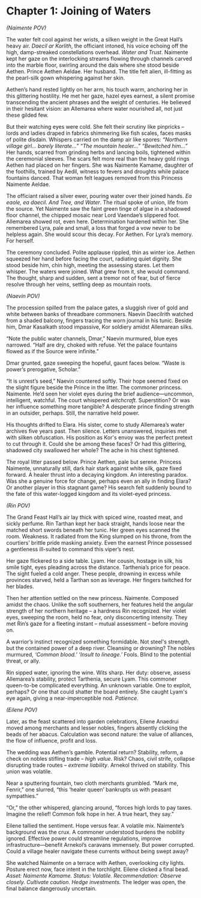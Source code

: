 # Chapter 1: Joining of Waters

*(Naimente POV)*

The water felt cool against her wrists, a silken weight in the Great Hall’s heavy air. *Daecil ar Korlith*, the officiant intoned, his voice echoing off the high, damp-streaked constellations overhead. *Water and Trust*. Naimente kept her gaze on the interlocking streams flowing through channels carved into the marble floor, swirling around the dais where she stood beside Aethen. Prince Aethen Aeldae. Her husband. The title felt alien, ill-fitting as the pearl-silk gown whispering against her skin.

Aethen’s hand rested lightly on her arm, his touch warm, anchoring her in this glittering hostility. He met her gaze, hazel eyes earnest, a silent promise transcending the ancient phrases and the weight of centuries. He believed in their hesitant vision: an Allemarea where water nourished all, not just these gilded few.

But their watching eyes were cold. She felt their scrutiny like pinpricks – lords and ladies draped in fabrics shimmering like fish scales, faces masks of polite disdain. Whispers carried on the damp air like spores: *“Northern village girl… barely literate…” “The mountain healer…” “Bewitched him…”* Her hands, scarred from grinding herbs and lancing boils, tightened within the ceremonial sleeves. The scars felt more real than the heavy gold rings Aethen had placed on her fingers. She was Naimente Kamame, daughter of the foothills, trained by Aedil, witness to fevers and droughts while palace fountains danced. That woman felt leagues removed from this Princess Naimente Aeldae.

The officiant raised a silver ewer, pouring water over their joined hands. *Ea eaole, ea daecil*. *And Tree, and Water*. The ritual spoke of union, life from the source. Yet Naimente saw the faint green tinge of algae in a shadowed floor channel, the chipped mosaic near Lord Vaendae’s slippered foot. Allemarea showed rot, even here. Determination hardened within her. She remembered Lyra, pale and small, a loss that forged a vow never to be helpless again. She would scour this decay. For Aethen. For Lyra’s memory. For herself.

The ceremony concluded. Polite applause rippled, thin as winter ice. Aethen squeezed her hand before facing the court, radiating quiet dignity. She stood beside him, chin high, meeting the assessing stares. Let them whisper. The waters were joined. What grew from it, she would command. The thought, sharp and sudden, sent a tremor not of fear, but of fierce resolve through her veins, settling deep as mountain roots.

*(Naevin POV)*

The procession spilled from the palace gates, a sluggish river of gold and white between banks of threadbare commoners. Naevin Daecilrith watched from a shaded balcony, fingers tracing the worn journal in his tunic. Beside him, Dmar Kasalkath stood impassive, Kor soldiery amidst Allemarean silks.

“Note the public water channels, Dmar,” Naevin murmured, blue eyes narrowed. “Half are dry, choked with refuse. Yet the palace fountains flowed as if the Source were infinite.”

Dmar grunted, gaze sweeping the hopeful, gaunt faces below. “Waste is power’s prerogative, Scholar.”

“It is unrest’s seed,” Naevin countered softly. Their hope seemed fixed on the slight figure beside the Prince in the litter. The commoner princess. Naimente. He’d seen her violet eyes during the brief audience—uncommon, intelligent, watchful. The court whispered *witchcraft*. Superstition? Or was her influence something more tangible? A desperate prince finding strength in an outsider, perhaps. Still, the narrative held power.

His thoughts drifted to Elara. His sister, come to study Allemarea’s water archives five years past. Then silence. Letters unanswered, inquiries met with silken obfuscation. His position as Kor's envoy was the perfect pretext to cut through it. Could she be among these faces? Or had this glittering, shadowed city swallowed her whole? The ache in his chest tightened.

The royal litter passed below. Prince Aethen, pale but serene. Princess Naimente, unnaturally still, dark hair stark against white silk, gaze fixed forward. A healer thrust into a decaying kingdom. An interesting paradox. Was she a genuine force for change, perhaps even an ally in finding Elara? Or another player in this stagnant game? His search felt suddenly bound to the fate of this water-logged kingdom and its violet-eyed princess.

*(Rin POV)*

The Grand Feast Hall’s air lay thick with spiced wine, roasted meat, and sickly perfume. Rin Tarthan kept her back straight, hands loose near the matched short swords beneath her tunic. Her green eyes scanned the room. Weakness. It radiated from the King slumped on his throne, from the courtiers’ brittle pride masking anxiety. Even the earnest Prince possessed a gentleness ill-suited to command this viper’s nest.

Her gaze flickered to a side table. Lyam. Her cousin, hostage in silk, his smile tight, eyes pleading across the distance. Tarthenia’s price for peace. The sight fueled a cold anger. These people, drowning in excess while provinces starved, held a Tarthan son as leverage. Her fingers twitched for her blades.

Then her attention settled on the new princess. Naimente. Composed amidst the chaos. Unlike the soft southerners, her features held the angular strength of her northern heritage – a hardness Rin recognized. Her violet eyes, sweeping the room, held no fear, only disconcerting intensity. They met Rin’s gaze for a fleeting instant – mutual assessment – before moving on.

A warrior’s instinct recognized something formidable. Not steel's strength, but the contained power of a deep river. Cleansing or drowning? The nobles murmured, *‘Common blood.’ ‘Insult to lineage.’* Fools. Blind to the potential threat, or ally.

Rin sipped water, ignoring the wine. Wits sharp. Her duty: observe, assess Allemarea’s stability, protect Tarthenia, secure Lyam. This commoner queen-to-be complicated everything. An unknown variable. One to exploit, perhaps? Or one that could shatter the board entirely. She caught Lyam's eye again, giving a near-imperceptible nod. *Patience.*

*(Eilene POV)*

Later, as the feast scattered into garden celebrations, Eilene Anaedrui moved among merchants and lesser nobles, fingers absently clicking the beads of her abacus. Calculation was second nature: the value of alliances, the flow of influence, profit and loss.

The wedding was Aethen’s gamble. Potential return? Stability, reform, a check on nobles stifling trade – *high value*. Risk? Chaos, civil strife, collapse disrupting trade routes – *extreme liability*. Arnekol thrived on stability. This union was volatile.

Near a sputtering fountain, two cloth merchants grumbled. “Mark me, Fenrir,” one slurred, “this ‘healer queen’ bankrupts us with peasant sympathies.”

“Or,” the other whispered, glancing around, “forces high lords to pay taxes. Imagine the relief! Common folk hope in her. A true heart, they say.”

Eilene tallied the sentiment. Hope versus fear. A volatile mix. Naimente’s background was the crux. A commoner understood burdens the nobility ignored. Effective power could streamline regulations, improve infrastructure—benefit Arnekol’s caravans immensely. But power corrupted. Could a village healer navigate these currents without being swept away?

She watched Naimente on a terrace with Aethen, overlooking city lights. Posture erect now, face intent in the torchlight. Eilene clicked a final bead. *Asset: Naimente Kamame. Status: Volatile. Recommendation: Observe closely. Cultivate caution. Hedge investments.* The ledger was open, the final balance dangerously uncertain.